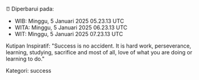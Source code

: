⏰ Diperbarui pada:
- WIB: Minggu, 5 Januari 2025 05.23.13 UTC
- WITA: Minggu, 5 Januari 2025 06.23.13 UTC
- WIT: Minggu, 5 Januari 2025 07.23.13 UTC

Kutipan Inspiratif:
"Success is no accident. It is hard work, perseverance, learning, studying, sacrifice and most of all, love of what you are doing or learning to do."


Kategori: success

